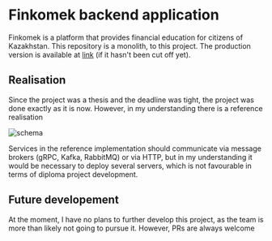 
# Finkomek backend application

Finkomek is a platform that provides financial education for citizens of Kazakhstan. This repository is a monolith, to this project. The production version is available at [link](https://finkomek-web.vercel.app/) (if it hasn't been cut off yet).


## Realisation

Since the project was a thesis and the deadline was tight, the project was done exactly as it is now. However, in my understanding there is a reference realisation 

![schema](https://iili.io/d91WlTu.md.png)

Services in the reference implementation should communicate via message brokers (gRPC, Kafka, RabbitMQ) or via HTTP, but in my understanding it would be necessary to deploy several servers, which is not favourable in terms of diploma project development. 
## Future developement

At the moment, I have no plans to further develop this project, as the team is more than likely not going to pursue it. However, PRs are always welcome
